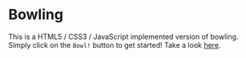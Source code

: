 # Bowling
This is a HTML5 / CSS3 / JavaScript implemented version of bowling. Simply click on the `Bowl!` button to get started! Take a look [here](http://waltertan12.github.io/bowling).